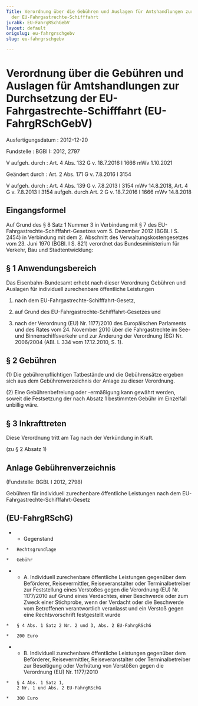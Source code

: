 ```yaml
---
Title: Verordnung über die Gebühren und Auslagen für Amtshandlungen zur Durchsetzung
  der EU-Fahrgastrechte-Schifffahrt
jurabk: EU-FahrgRSchGebV
layout: default
origslug: eu-fahrgrschgebv
slug: eu-fahrgrschgebv

---
```


# Verordnung über die Gebühren und Auslagen für Amtshandlungen zur Durchsetzung der EU-Fahrgastrechte-Schifffahrt (EU-FahrgRSchGebV)

Ausfertigungsdatum
:   2012-12-20

Fundstelle
:   BGBl I: 2012, 2797

V aufgeh. durch
:   Art. 4 Abs. 132 G v. 18.7.2016 I 1666 mWv 1.10.2021

Geändert durch
:   Art. 2 Abs. 171 G v. 7.8.2016 I 3154

V aufgeh. durch
:   Art. 4 Abs. 139 G v. 7.8.2013 I 3154 mWv 14.8.2018, Art. 4 G v. 7.8.2013 I 3154 aufgeh. durch Art. 2 G v. 18.7.2016 I 1666 mWv 14.8.2018


## Eingangsformel

Auf Grund des § 8 Satz 1 Nummer 3 in Verbindung mit § 7 des EU-
Fahrgastrechte-Schifffahrt-Gesetzes vom 5. Dezember 2012 (BGBl. I S.
2454) in Verbindung mit dem 2. Abschnitt des Verwaltungskostengesetzes
vom 23. Juni 1970 (BGBl. I S. 821) verordnet das Bundesministerium für
Verkehr, Bau und Stadtentwicklung:


## § 1 Anwendungsbereich

Das Eisenbahn-Bundesamt erhebt nach dieser Verordnung Gebühren und
Auslagen für individuell zurechenbare öffentliche Leistungen

1.  nach dem EU-Fahrgastrechte-Schifffahrt-Gesetz,


2.  auf Grund des EU-Fahrgastrechte-Schifffahrt-Gesetzes und


3.  nach der Verordnung (EU) Nr. 1177/2010 des Europäischen Parlaments und
    des Rates vom 24. November 2010 über die Fahrgastrechte im See- und
    Binnenschiffsverkehr und zur Änderung der Verordnung (EG) Nr.
    2006/2004 (ABl. L 334 vom 17.12.2010, S. 1).





## § 2 Gebühren

(1) Die gebührenpflichtigen Tatbestände und die Gebührensätze ergeben
sich aus dem Gebührenverzeichnis der Anlage zu dieser Verordnung.

(2) Eine Gebührenbefreiung oder -ermäßigung kann gewährt werden,
soweit die Festsetzung der nach Absatz 1 bestimmten Gebühr im
Einzelfall unbillig wäre.


## § 3 Inkrafttreten

Diese Verordnung tritt am Tag nach der Verkündung in Kraft.

(zu § 2 Absatz 1)

## Anlage Gebührenverzeichnis

(Fundstelle: BGBl. I 2012, 2798)

Gebühren für individuell zurechenbare öffentliche Leistungen
nach dem EU-Fahrgastrechte-Schifffahrt-Gesetz
## **(EU-FahrgRSchG)**


*    *   Gegenstand

    *   Rechtsgrundlage

    *   Gebühr


*    *   A.
        Individuell zurechenbare öffentliche Leistungen gegenüber dem
        Beförderer, Reisevermittler, Reiseveranstalter oder Terminalbetreiber
        zur Feststellung eines Verstoßes gegen die Verordnung (EU) Nr.
        1177/2010 auf Grund eines Verdachtes, einer Beschwerde oder zum Zweck
        einer Stichprobe, wenn der Verdacht oder die Beschwerde vom
        Betroffenen verantwortlich veranlasst und ein Verstoß gegen eine
        Rechtsvorschrift festgestellt wurde

    *   § 4 Abs. 1 Satz 2 Nr. 2 und 3, Abs. 2 EU-FahrgRSchG

    *   200 Euro


*    *   B.
        Individuell zurechenbare öffentliche Leistungen gegenüber dem
        Beförderer, Reisevermittler, Reiseveranstalter oder Terminalbetreiber
        zur Beseitigung oder Verhütung von Verstößen gegen die Verordnung (EU)
        Nr. 1177/2010

    *   § 4 Abs. 1 Satz 1,
        2 Nr. 1 und Abs. 2 EU-FahrgRSchG

    *   300 Euro



